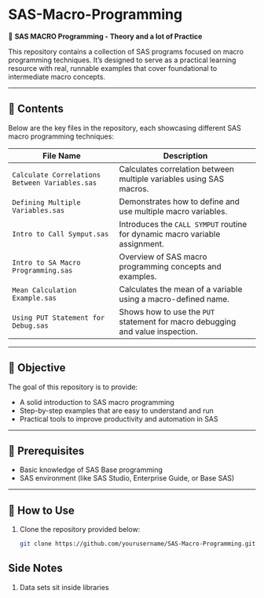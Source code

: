 # SAS-Macro-Programming

📌 **SAS MACRO Programming - Theory and a lot of Practice**

This repository contains a collection of SAS programs focused on macro programming techniques. It’s designed to serve as a practical learning resource with real, runnable examples that cover foundational to intermediate macro concepts.

---

## 📂 Contents

Below are the key files in the repository, each showcasing different SAS macro programming techniques:

| File Name                              | Description |
|----------------------------------------|-------------|
| `Calculate Correlations Between Variables.sas` | Calculates correlation between multiple variables using SAS macros. |
| `Defining Multiple Variables.sas`         | Demonstrates how to define and use multiple macro variables. |
| `Intro to Call Symput.sas`                | Introduces the `CALL SYMPUT` routine for dynamic macro variable assignment. |
| `Intro to SA Macro Programming.sas`       | Overview of SAS macro programming concepts and examples. |
| `Mean Calculation Example.sas`            | Calculates the mean of a variable using a macro-defined name. |
| `Using PUT Statement for Debug.sas`       | Shows how to use the `PUT` statement for macro debugging and value inspection. |

---

## 🎯 Objective

The goal of this repository is to provide:
- A solid introduction to SAS macro programming
- Step-by-step examples that are easy to understand and run
- Practical tools to improve productivity and automation in SAS

---

## 📘 Prerequisites

- Basic knowledge of SAS Base programming
- SAS environment (like SAS Studio, Enterprise Guide, or Base SAS)

---

## 🚀 How to Use

1. Clone the repository provided below:
   ```bash
   git clone https://github.com/yourusername/SAS-Macro-Programming.git

## Side Notes
1. Data sets sit inside libraries
